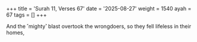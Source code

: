 +++
title = 'Surah 11, Verses 67'
date = '2025-08-27'
weight = 1540
ayah = 67
tags = []
+++

And the ˹mighty˺ blast overtook the wrongdoers, so they fell lifeless in their homes,